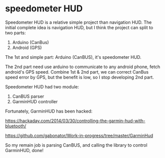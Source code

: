 # speedometer HUD

Speedometer HUD is a relative simple project than navigation HUD.
The initial complete idea is navigation HUD, but I think the project can split to two parts:

1. Arduino (CanBus)
2. Android (GPS)

The 1st and simple part: Arduino (CanBUS), it's speedometer HUD.

The 2nd part need use arduino to communicate to any android phone, fetch android's GPS speed.
Combine 1st & 2nd part, we can correct CanBus speed error by GPS, but the benefit is low, so I stop developing 2nd part.

Speedometer HUD had two module:
1. CanBUS parser
2. GarminHUD controller

Fortunately, GarminHUD has been hacked:

https://hackaday.com/2014/03/30/controlling-the-garmin-hud-with-bluetooth/

https://github.com/gabonator/Work-in-progress/tree/master/GarminHud

So my remain job is parsing CanBUS, and calling the library to control GarminHUD, done!

